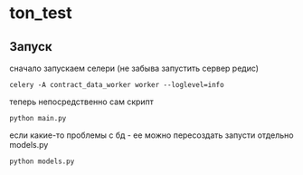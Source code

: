 # ton_test


## Запуск
сначало запускаем селери (не забыва запустить сервер редис)
```
celery -A contract_data_worker worker --loglevel=info
```

теперь непосредственно сам скрипт
```
python main.py
```

если какие-то проблемы с бд - ее можно пересоздать запусти отдельно models.py
```
python models.py
```